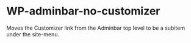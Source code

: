 # WP-adminbar-no-customizer
Moves the Customizer link from the Adminbar top level to be a subitem under the site-menu.
